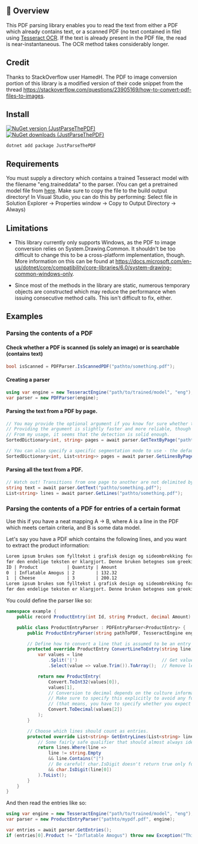 

## 📄 Overview
This PDF parsing library enables you to read the text from either a PDF which already contains text, or a scanned PDF (no text contained in file) using [Tesseract OCR](https://github.com/tesseract-ocr/tesseract).
If the text is already present in the PDF file, the read is near-instantaneous. The OCR method takes considerably longer.

## Credit
Thanks to StackOverflow user HamedH. The PDF to image conversion portion of this library is a modified version of their code snippet
from the thread https://stackoverflow.com/questions/23905169/how-to-convert-pdf-files-to-images.

## Install
[![NuGet version (JustParseThePDF)](https://img.shields.io/nuget/v/JustParseThePDF)](https://www.nuget.org/packages/JustParseThePDF/)
[![NuGet downloads (JustParseThePDF)](https://img.shields.io/nuget/dt/JustParseThePDF)](https://www.nuget.org/packages/JustParseThePDF/)

```shell
dotnet add package JustParseThePDF
```

## Requirements
You must supply a directory which contains a trained Tesseract model with the filename "eng.traineddata" to the parser. (You can get a pretrained model file from [here](https://github.com/tesseract-ocr/tessdata/blob/main/eng.traineddata). Make sure to copy the file to the build output directory! In Visual Studio, you can do this by performing: Select file in Solution Explorer -> Properties window -> Copy to Output Directory -> Always)

## Limitations
- This library currently only supports Windows, as the PDF to image conversion relies on System.Drawing.Common. It shouldn't be too difficult to change this to be a cross-platform implementation, though. More information on this can be found at https://docs.microsoft.com/en-us/dotnet/core/compatibility/core-libraries/6.0/system-drawing-common-windows-only.

- Since most of the methods in the library are static, numerous temporary objects are constructed which may reduce the performance when issuing consecutive method calls. This isn't difficult to fix, either.

## Examples

### Parsing the contents of a PDF

#### Check whether a PDF is scanned (is solely an image) or is searchable (contains text)
```csharp
bool isScanned = PDFParser.IsScannedPDF("pathto/something.pdf");
```

#### Creating a parser
```csharp
using var engine = new TesseractEngine("path/to/trained/model", "eng");
var parser = new PDFParser(engine);
```

#### Parsing the text from a PDF by page.
```csharp
// You may provide the optional argument if you know for sure whether the PDF is scanned in advance or not.
// Providing the argument is slightly faster and more reliable, though an attempt is made to detect whether the file is a scanned PDF.
// From my usage, it seems that the detection is solid enough.
SortedDictionary<int, string> pages = await parser.GetTextByPage("pathto/something.pdf", isScannedPDF: true);

// You can also specify a specific segmentation mode to use - the default is automatic detection.
SortedDictionary<int, List<string>> pages = await parser.GetLinesByPage("pathto/something.pdf", pageSegmentationMode: PageSegMode.SingleBlock);
```

#### Parsing all the text from a PDF.
```csharp
// Watch out! Transitions from one page to another are not delimited by newline characters (or any character for that matter).
string text = await parser.GetText("pathto/something.pdf");
List<string> lines = await parser.GetLines("pathto/something.pdf");
```

### Parsing the contents of a PDF for entries of a certain format
Use this if you have a neat mapping A -> B, where A is a line in the PDF which meets certain criteria, and B is some data model.

Let's say you have a PDF which contains the following lines, and you want to extract the product information:

```txt
Lorem ipsum brukes som fylltekst i grafisk design og sideombrekking for å demonstr
før den endelige teksten er klargjort. Denne bruken betegnes som greeking
ID | Product           | Quantity | Amount
0  | Inflatable Amogus | 2        | 132.32
1  | Cheese            | 3        | 200.12
Lorem ipsum brukes som fylltekst i grafisk design og sideombrekking for å demonst
før den endelige teksten er klargjort. Denne bruken betegnes som greeking. Lipsum
```

You could define the parser like so:

```csharp
namespace example {
    public record ProductEntry(int Id, string Product, decimal Amount) { }

    public class ProductEntryParser : PDFEntryParser<ProductEntry> {
        public ProductEntryParser(string pathToPDF, TesseractEngine engine, bool? isScanned = null) : base(pathToPDF, engine, isScanned) { }

        // Define how to convert a line that is assumed to be an entry into the desired data type.
        protected override ProductEntry ConvertLineToEntry(string line) {
            var values = line
                .Split('|')                                // Get values delimited by pipe characters. 
                .Select(value => value.Trim()).ToArray();  // Remove leading and trailing whitespace from values.

            return new ProductEntry(
                Convert.ToInt32(values[0]),  
                values[1],
                // Conversion to decimal depends on the culture information of the current thread by default.
                // Make sure to specify this explicitly to avoid any formatting errors.
                // (that means, you have to specify whether you expect 123132,32 or 123.312,32 or 123,321.32 or ...)
                Convert.ToDecimal(values[2])
            );
        }

        // Choose which lines should count as entries.
        protected override List<string> GetEntryLines(List<string> lines) {
            // Some fairly safe qualifier that should almost always identify the correct lines:
            return lines.Where(line =>
                line != string.Empty
                && line.Contains("|")
                // Be careful! char.IsDigit doesn't return true only for ASCII chars 0-9, but any Unicode codepoint that might be considered a digit.
                && char.IsDigit(line[0])
            ).ToList();
        }
    }
}
```

And then read the entries like so:

```csharp
using var engine = new TesseractEngine("path/to/trained/model", "eng");
var parser = new ProductEntryParser("pathto/mypdf.pdf", engine);

var entries = await parser.GetEntries();
if (entries[0].Product != "Inflatable Amogus") throw new Exception("This should ideally never happen! :)");
```
